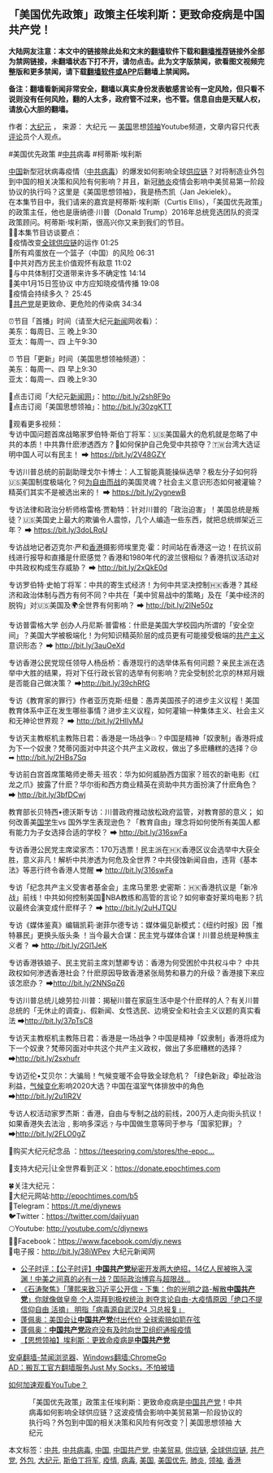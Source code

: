  <h2>「美国优先政策」政策主任埃利斯：更致命疫病是中国共产党！</h2> <p class="notice"><b>大陆网友注意：本文中的链接除此处和文末的<a href="https://github.com/bannedbook/fanqiang" >翻墙</a>软件下载和<a href="https://github.com/killgcd/justmysocks/blob/master/README.md">翻墙推荐</a>链接外全部为禁网链接，未翻墙状态下打不开，请勿点击。此为文字版禁闻，欲看图文视频完整版和更多禁闻，请下载<a href="https://github.com/bannedbook/fanqiang">翻墙软件或APP</a>后翻墙上禁闻网。</p><p>备注：翻墙看新闻非常安全，翻墙以真实身份发表敏感言论有一定风险，但只看不说则没有任何风险，翻的人太多，政府管不过来，也不管。信息自由是天赋人权，请放心大胆的翻墙。</b></p>  <div class="entry"> <p>作者：<span class='wp_keywordlink_affiliate'><a href="http://www.epochtimes.com/" title="大纪元" target="_blank">大纪元</a></span> ， 来源： 大纪元 — <a href="https://www.bannedbook.org/bnews/tag/%e7%be%8e%e5%9b%bd/" class="st_tag internal_tag" rel="tag" title="标签 美国 下的日志">美国</a>思想<a href="https://www.bannedbook.org/bnews/tag/%E9%A2%86%E8%A2%96/" class="st_tag internal_tag" rel="tag" title="标签 领袖 下的日志">领袖</a>Youtube频道，文章内容只代表<span class='wp_keywordlink_affiliate'><a href="https://www.bannedbook.org/bnews/comments/" title="新闻评论" target="_blank">评论</a></span>员个人观点。</p> <figure></figure> <p>#美国优先政策 #<a href="https://www.bannedbook.org/bnews/tag/%e4%b8%ad%e5%85%b1/" class="st_tag internal_tag" rel="tag" title="标签 中共 下的日志">中共</a>病毒 #柯蒂斯‧埃利斯</p> <p><span class='wp_keywordlink_affiliate'><a href="https://www.bannedbook.org/" title="中国" target="_blank">中国</a></span>新型冠状病毒疫情（<a href="https://www.bannedbook.org/bnews/tag/%e4%b8%ad%e5%85%b1%e7%97%85%e6%af%92/" class="st_tag internal_tag" rel="tag" title="标签 中共病毒 下的日志">中共病毒</a>）的爆发如何影响全球<a href="https://www.bannedbook.org/bnews/tag/%E4%BE%9B%E5%BA%94%E9%93%BE/" class="st_tag internal_tag" rel="tag" title="标签 供应链 下的日志">供应链</a>？对将制造业外包到中国的相关决策和风险有何影响？并且，新冠<a href="https://www.bannedbook.org/bnews/tag/%e8%82%ba%e7%82%8e/" class="st_tag internal_tag" rel="tag" title="标签 肺炎 下的日志">肺炎</a>疫情会影响中美贸易第一阶段协议的执行吗？这里是《美国思想领袖》，我是杨杰凯（Jan Jekielek）。<br /> 在本集节目中，我们请来的嘉宾是柯蒂斯‧埃利斯（Curtis Ellis），「美国优先政策」的政策主任，他也是唐纳德‧川普（Donald Trump）2016年总统竞选团队的资深政策顾问。柯蒂斯‧埃利斯，很高兴你又来到我们的节目。<br /> ✍🏻本集节目访谈要点：<br /> 🌸疫情改变<a href="https://www.bannedbook.org/bnews/tag/%E5%85%A8%E7%90%83%E4%BE%9B%E5%BA%94%E9%93%BE/" class="st_tag internal_tag" rel="tag" title="标签 全球供应链 下的日志">全球供应链</a>的运作 01:25<br /> 🌸所有鸡蛋放在一个篮子（中国）的风险 06:31<br /> 🌸中共对西方民主价值观怀有敌意 11:02<br /> 🌸与中共体制打交道带来许多不确定性 14:14<br /> 🌸美中1月15日签协议 中方应知晓疫情传播 19:08<br /> 🌸疫情会持续多久？ 25:45<br /> 🌸<a href="https://www.bannedbook.org/bnews/tag/%e5%85%b1%e4%ba%a7%e5%85%9a/" class="st_tag internal_tag" rel="tag" title="标签 共产党 下的日志">共产党</a>是更致命、更危险的传染病 34:34</p> <p>⏰节目「首播」时间（请至大纪元<span class='wp_keywordlink_affiliate'><a href="https://www.bannedbook.org/" title="新闻">新闻</a></span>网收看）：<br /> 美东：每周日、三 晚上9:30<br /> 亚太：每周一、四 上午9:30</p> <p>⏰ 节目「更新」时间（美国思想领袖频道）：<br /> 美东：每周一、四 早上9:30<br /> 亚太：每周一、四 晚上9:30</p> <p>🔔点击订阅「大纪元<span class='wp_keywordlink_affiliate'><a href="https://www.bannedbook.org/" title="新闻网">新闻网</a></span>」：<a href="http://bit.ly/2sh8F9o">http://bit.ly/2sh8F9o</a><br /> 💐点击订阅「美国思想领袖」：<a href="http://bit.ly/30zgKTT">http://bit.ly/30zgKTT</a></p> <p>👏观看更多视频：<br /> 专访中国问题首席战略家罗伯特·斯伯丁将军：🇺🇸美国最大的危机就是忽略了中共的本质！中共靠什麽渗透西方？🤕如何保护自己免受中共掠夺？🇹🇼台湾大选证明中国人可以有民主！ ➡ <a class="yt-uix-sessionlink" href="https://www.youtube.com/redirect?q=https%3A%2F%2Fbit.ly%2F2V48GZY&amp;event=video_description&amp;redir_token=bTKdz7dgVdnyAYs-G8_uD-Gb0398MTU4Nzk2MDk1OEAxNTg3ODc0NTU4&amp;v=lpYuDUE-TZI" target="_blank" rel="nofollow noopener" data-target-new-window="True" data-sessionlink="itct=CC8Q6TgYACITCOm_lNidhekCFSVdfAodbEcAc0iSm_mJ1MGLy5YB" data-url="/redirect?q=https%3A%2F%2Fbit.ly%2F2V48GZY&amp;event=video_description&amp;redir_token=bTKdz7dgVdnyAYs-G8_uD-Gb0398MTU4Nzk2MDk1OEAxNTg3ODc0NTU4&amp;v=lpYuDUE-TZI">https://bit.ly/2V48GZY</a></p>  <p>专访川普总统的前副助理戈尔卡博士：人工智能真能操纵选举？极左分子如何将🇺🇸美国制度极端化？何<span class='wp_keywordlink'><a href="https://www.bannedbook.org/forum2/topic1689.html" title="余杰《为自由而战——余杰政论自选集》" target="_blank">为自由而战</a></span>的美国灵魂？社会主义意识形态如何被灌输？精英们其实不是被选出来的！ ➡ <a class="yt-uix-sessionlink" href="https://www.youtube.com/redirect?q=https%3A%2F%2Fbit.ly%2F2ygnewB&amp;event=video_description&amp;redir_token=bTKdz7dgVdnyAYs-G8_uD-Gb0398MTU4Nzk2MDk1OEAxNTg3ODc0NTU4&amp;v=lpYuDUE-TZI" target="_blank" rel="nofollow noopener" data-target-new-window="True" data-sessionlink="itct=CC8Q6TgYACITCOm_lNidhekCFSVdfAodbEcAc0iSm_mJ1MGLy5YB" data-url="/redirect?q=https%3A%2F%2Fbit.ly%2F2ygnewB&amp;event=video_description&amp;redir_token=bTKdz7dgVdnyAYs-G8_uD-Gb0398MTU4Nzk2MDk1OEAxNTg3ODc0NTU4&amp;v=lpYuDUE-TZI">https://bit.ly/2ygnewB</a></p> <p>专访法律和政治分析师格雷格·贾勒特：针对川普的「政治迫害」！美国总统是叛徒？🇺🇸美国史上最大的欺骗令人震惊，几个人编造一些东西，就把总统绑架近三年？ ➡ <a class="yt-uix-sessionlink" href="https://www.youtube.com/redirect?q=https%3A%2F%2Fbit.ly%2F3doLRqU&amp;event=video_description&amp;redir_token=bTKdz7dgVdnyAYs-G8_uD-Gb0398MTU4Nzk2MDk1OEAxNTg3ODc0NTU4&amp;v=lpYuDUE-TZI" target="_blank" rel="nofollow noopener" data-target-new-window="True" data-sessionlink="itct=CC8Q6TgYACITCOm_lNidhekCFSVdfAodbEcAc0iSm_mJ1MGLy5YB" data-url="/redirect?q=https%3A%2F%2Fbit.ly%2F3doLRqU&amp;event=video_description&amp;redir_token=bTKdz7dgVdnyAYs-G8_uD-Gb0398MTU4Nzk2MDk1OEAxNTg3ODc0NTU4&amp;v=lpYuDUE-TZI">https://bit.ly/3doLRqU</a></p> <p>专访战地记者迈克尔‧严和<a href="https://www.bannedbook.org/bnews/tag/%e9%a6%99%e6%b8%af/" class="st_tag internal_tag" rel="tag" title="标签 香港 下的日志">香港</a>摄影师埃里克·霍：时间站在香港这一边！在抗议前线进行报导和直播是什麽感觉？香港和1980年代的波兰很相似？香港抗议活动对中共政权构成生存威胁？ ➡ <a class="yt-uix-sessionlink" href="https://www.youtube.com/redirect?q=http%3A%2F%2Fbit.ly%2F2xQkE0d&amp;event=video_description&amp;redir_token=bTKdz7dgVdnyAYs-G8_uD-Gb0398MTU4Nzk2MDk1OEAxNTg3ODc0NTU4&amp;v=lpYuDUE-TZI" target="_blank" rel="nofollow noopener" data-target-new-window="True" data-sessionlink="itct=CC8Q6TgYACITCOm_lNidhekCFSVdfAodbEcAc0iSm_mJ1MGLy5YB" data-url="/redirect?q=http%3A%2F%2Fbit.ly%2F2xQkE0d&amp;event=video_description&amp;redir_token=bTKdz7dgVdnyAYs-G8_uD-Gb0398MTU4Nzk2MDk1OEAxNTg3ODc0NTU4&amp;v=lpYuDUE-TZI">http://bit.ly/2xQkE0d</a></p> <p>专访罗伯特·史帕丁将军：中共的寄生式经济！为何中共坚决控制🇭🇰香港？其经济和政治体制与西方有何不同？中共在「美中贸易战中的策略」及在「美中经济的脱钩」对🇺🇸美国及🌍全世界有何影响？ ➡ <a class="yt-uix-sessionlink" href="https://www.youtube.com/redirect?q=http%3A%2F%2Fbit.ly%2F2INe50z&amp;event=video_description&amp;redir_token=bTKdz7dgVdnyAYs-G8_uD-Gb0398MTU4Nzk2MDk1OEAxNTg3ODc0NTU4&amp;v=lpYuDUE-TZI" target="_blank" rel="nofollow noopener" data-target-new-window="True" data-sessionlink="itct=CC8Q6TgYACITCOm_lNidhekCFSVdfAodbEcAc0iSm_mJ1MGLy5YB" data-url="/redirect?q=http%3A%2F%2Fbit.ly%2F2INe50z&amp;event=video_description&amp;redir_token=bTKdz7dgVdnyAYs-G8_uD-Gb0398MTU4Nzk2MDk1OEAxNTg3ODc0NTU4&amp;v=lpYuDUE-TZI">http://bit.ly/2INe50z</a></p> <p>专访普雷格大学 创办人丹尼斯∙普雷格：什麽是美国大学校园内所谓的「安全空间」？美国大学被极端化！为何知识精英阶层的成员更有可能接受极端的<span class='wp_keywordlink'><a href="https://www.bannedbook.org/forum2/topic6177.html" title="《共产主义的终极目的》" target="_blank">共产主义</a></span>意识形态？ ➡ <a class="yt-uix-sessionlink" href="https://www.youtube.com/redirect?q=http%3A%2F%2Fbit.ly%2F3auOeXd&amp;event=video_description&amp;redir_token=bTKdz7dgVdnyAYs-G8_uD-Gb0398MTU4Nzk2MDk1OEAxNTg3ODc0NTU4&amp;v=lpYuDUE-TZI" target="_blank" rel="nofollow noopener" data-target-new-window="True" data-sessionlink="itct=CC8Q6TgYACITCOm_lNidhekCFSVdfAodbEcAc0iSm_mJ1MGLy5YB" data-url="/redirect?q=http%3A%2F%2Fbit.ly%2F3auOeXd&amp;event=video_description&amp;redir_token=bTKdz7dgVdnyAYs-G8_uD-Gb0398MTU4Nzk2MDk1OEAxNTg3ODc0NTU4&amp;v=lpYuDUE-TZI">http://bit.ly/3auOeXd</a></p> <p>专访香港公民党现任领导人杨岳桥：香港现行的选举体系有何问题？亲民主派在选举中大胜的结果，将对下任行政长官的选举有何影响？完全受制於北京的林郑月娥是否能自己做决策？ ➡<a class="yt-uix-sessionlink" href="https://www.youtube.com/redirect?q=http%3A%2F%2Fbit.ly%2F39chRfG&amp;event=video_description&amp;redir_token=bTKdz7dgVdnyAYs-G8_uD-Gb0398MTU4Nzk2MDk1OEAxNTg3ODc0NTU4&amp;v=lpYuDUE-TZI" target="_blank" rel="nofollow noopener" data-target-new-window="True" data-sessionlink="itct=CC8Q6TgYACITCOm_lNidhekCFSVdfAodbEcAc0iSm_mJ1MGLy5YB" data-url="/redirect?q=http%3A%2F%2Fbit.ly%2F39chRfG&amp;event=video_description&amp;redir_token=bTKdz7dgVdnyAYs-G8_uD-Gb0398MTU4Nzk2MDk1OEAxNTg3ODc0NTU4&amp;v=lpYuDUE-TZI">http://bit.ly/39chRfG</a></p> <p>专访《教育家的罪行》作者亚历克斯‧纽曼：愚弄美国孩子的进步主义议程！美国教育体系中正在发生哪些事情？进步主义议程，如何灌输一种集体主义、社会主义和无神论世界观？ ➡ <a class="yt-uix-sessionlink" href="https://www.youtube.com/redirect?q=http%3A%2F%2Fbit.ly%2F2HIIyMJ&amp;event=video_description&amp;redir_token=bTKdz7dgVdnyAYs-G8_uD-Gb0398MTU4Nzk2MDk1OEAxNTg3ODc0NTU4&amp;v=lpYuDUE-TZI" target="_blank" rel="nofollow noopener" data-target-new-window="True" data-sessionlink="itct=CC8Q6TgYACITCOm_lNidhekCFSVdfAodbEcAc0iSm_mJ1MGLy5YB" data-url="/redirect?q=http%3A%2F%2Fbit.ly%2F2HIIyMJ&amp;event=video_description&amp;redir_token=bTKdz7dgVdnyAYs-G8_uD-Gb0398MTU4Nzk2MDk1OEAxNTg3ODc0NTU4&amp;v=lpYuDUE-TZI">http://bit.ly/2HIIyMJ</a></p>  <p>专访天主教枢机主教陈日君：香港是一场战争💥？中国是精神「奴隶制」香港将成为下一个奴隶？梵蒂冈面对中共这个共产主义政权，做出了多麽糟糕的选择？😢 ➡ <a class="yt-uix-sessionlink" href="https://www.youtube.com/redirect?q=http%3A%2F%2Fbit.ly%2F2HBs7Sq&amp;event=video_description&amp;redir_token=bTKdz7dgVdnyAYs-G8_uD-Gb0398MTU4Nzk2MDk1OEAxNTg3ODc0NTU4&amp;v=lpYuDUE-TZI" target="_blank" rel="nofollow noopener" data-target-new-window="True" data-sessionlink="itct=CC8Q6TgYACITCOm_lNidhekCFSVdfAodbEcAc0iSm_mJ1MGLy5YB" data-url="/redirect?q=http%3A%2F%2Fbit.ly%2F2HBs7Sq&amp;event=video_description&amp;redir_token=bTKdz7dgVdnyAYs-G8_uD-Gb0398MTU4Nzk2MDk1OEAxNTg3ODc0NTU4&amp;v=lpYuDUE-TZI">http://bit.ly/2HBs7Sq</a></p> <p>专访前白宫首席策略师史蒂夫‧班农：华为如何威胁西方国家？班农的新电影《红龙之爪》披露了什麽？华尔街和西方商业精英在资助中共方面扮演了什麽角色？ ➡ <a class="yt-uix-sessionlink" href="https://www.youtube.com/redirect?q=http%3A%2F%2Fbit.ly%2F3bfDCwj&amp;event=video_description&amp;redir_token=bTKdz7dgVdnyAYs-G8_uD-Gb0398MTU4Nzk2MDk1OEAxNTg3ODc0NTU4&amp;v=lpYuDUE-TZI" target="_blank" rel="nofollow noopener" data-target-new-window="True" data-sessionlink="itct=CC8Q6TgYACITCOm_lNidhekCFSVdfAodbEcAc0iSm_mJ1MGLy5YB" data-url="/redirect?q=http%3A%2F%2Fbit.ly%2F3bfDCwj&amp;event=video_description&amp;redir_token=bTKdz7dgVdnyAYs-G8_uD-Gb0398MTU4Nzk2MDk1OEAxNTg3ODc0NTU4&amp;v=lpYuDUE-TZI">http://bit.ly/3bfDCwj</a></p> <p>教育部长贝特西•德沃斯专访：川普政府推动放松政府监管，对教育部的意义； 如何改善美<span class='wp_keywordlink'><a href="https://www.bannedbook.org/forum24/" title="国学传统文化禁书" target="_blank">国学</a></span>生vs 国外学生表现逊色？「教育自由」理念将如何使所有美国人都有能力为子女选择合适的学校？ ➡ <a class="yt-uix-sessionlink" href="https://www.youtube.com/redirect?q=http%3A%2F%2Fbit.ly%2F316swFa&amp;event=video_description&amp;redir_token=bTKdz7dgVdnyAYs-G8_uD-Gb0398MTU4Nzk2MDk1OEAxNTg3ODc0NTU4&amp;v=lpYuDUE-TZI" target="_blank" rel="nofollow noopener" data-target-new-window="True" data-sessionlink="itct=CC8Q6TgYACITCOm_lNidhekCFSVdfAodbEcAc0iSm_mJ1MGLy5YB" data-url="/redirect?q=http%3A%2F%2Fbit.ly%2F316swFa&amp;event=video_description&amp;redir_token=bTKdz7dgVdnyAYs-G8_uD-Gb0398MTU4Nzk2MDk1OEAxNTg3ODc0NTU4&amp;v=lpYuDUE-TZI">http://bit.ly/316swFa</a></p> <p>专访香港公民党主席梁家杰：170万选票！民主派在🇭🇰香港区议会选举中大获全胜，意义非凡！解析中共渗透为何危及全世界？中共侵蚀新闻自由，违背《基本法》等恶行终令香港人觉醒 ➡ <a class="yt-uix-sessionlink" href="https://www.youtube.com/redirect?q=http%3A%2F%2Fbit.ly%2F316swFa&amp;event=video_description&amp;redir_token=bTKdz7dgVdnyAYs-G8_uD-Gb0398MTU4Nzk2MDk1OEAxNTg3ODc0NTU4&amp;v=lpYuDUE-TZI" target="_blank" rel="nofollow noopener" data-target-new-window="True" data-sessionlink="itct=CC8Q6TgYACITCOm_lNidhekCFSVdfAodbEcAc0iSm_mJ1MGLy5YB" data-url="/redirect?q=http%3A%2F%2Fbit.ly%2F316swFa&amp;event=video_description&amp;redir_token=bTKdz7dgVdnyAYs-G8_uD-Gb0398MTU4Nzk2MDk1OEAxNTg3ODc0NTU4&amp;v=lpYuDUE-TZI">http://bit.ly/316swFa</a></p> <p>专访「纪念共产主义受害者基金会」主席马里恩·史密斯：🇭🇰香港抗议是「新冷战」前线！中共如何控制美国🏀NBA教练和高管的言论？如何审查好莱坞电影？抗议最终会演变成什麽样子？ ➡ <a class="yt-uix-sessionlink" href="https://www.youtube.com/redirect?q=http%3A%2F%2Fbit.ly%2F2uHJTQU&amp;event=video_description&amp;redir_token=bTKdz7dgVdnyAYs-G8_uD-Gb0398MTU4Nzk2MDk1OEAxNTg3ODc0NTU4&amp;v=lpYuDUE-TZI" target="_blank" rel="nofollow noopener" data-target-new-window="True" data-sessionlink="itct=CC8Q6TgYACITCOm_lNidhekCFSVdfAodbEcAc0iSm_mJ1MGLy5YB" data-url="/redirect?q=http%3A%2F%2Fbit.ly%2F2uHJTQU&amp;event=video_description&amp;redir_token=bTKdz7dgVdnyAYs-G8_uD-Gb0398MTU4Nzk2MDk1OEAxNTg3ODc0NTU4&amp;v=lpYuDUE-TZI">http://bit.ly/2uHJTQU</a></p> <p>专访《媒体鉴真》编辑凯莉·谢菲尔德专访：媒体偏见新模式：《纽约时报》因「推特暴民」更换头版头条 ！当今最大合谋：民主党与媒体合谋！川普总统是种族主义者？ ➡ <a class="yt-uix-sessionlink" href="https://www.youtube.com/redirect?q=http%3A%2F%2Fbit.ly%2F2Gl1JeK&amp;event=video_description&amp;redir_token=bTKdz7dgVdnyAYs-G8_uD-Gb0398MTU4Nzk2MDk1OEAxNTg3ODc0NTU4&amp;v=lpYuDUE-TZI" target="_blank" rel="nofollow noopener" data-target-new-window="True" data-sessionlink="itct=CC8Q6TgYACITCOm_lNidhekCFSVdfAodbEcAc0iSm_mJ1MGLy5YB" data-url="/redirect?q=http%3A%2F%2Fbit.ly%2F2Gl1JeK&amp;event=video_description&amp;redir_token=bTKdz7dgVdnyAYs-G8_uD-Gb0398MTU4Nzk2MDk1OEAxNTg3ODc0NTU4&amp;v=lpYuDUE-TZI">http://bit.ly/2Gl1JeK</a></p> <p>专访香港铁娘子、民主党前主席刘慧卿专访：香港为何受困於中共权斗中？ 中共政权如何渗透香港社会？什麽原因导致香港紧张局势和暴力的升级？香港接下来应该怎麽办？ ➡<a class="yt-uix-sessionlink" href="https://www.youtube.com/redirect?q=http%3A%2F%2Fbit.ly%2F2NNSqZ6&amp;event=video_description&amp;redir_token=bTKdz7dgVdnyAYs-G8_uD-Gb0398MTU4Nzk2MDk1OEAxNTg3ODc0NTU4&amp;v=lpYuDUE-TZI" target="_blank" rel="nofollow noopener" data-target-new-window="True" data-sessionlink="itct=CC8Q6TgYACITCOm_lNidhekCFSVdfAodbEcAc0iSm_mJ1MGLy5YB" data-url="/redirect?q=http%3A%2F%2Fbit.ly%2F2NNSqZ6&amp;event=video_description&amp;redir_token=bTKdz7dgVdnyAYs-G8_uD-Gb0398MTU4Nzk2MDk1OEAxNTg3ODc0NTU4&amp;v=lpYuDUE-TZI">http://bit.ly/2NNSqZ6</a></p>  <p>专访川普总统儿媳劳拉·川普：揭秘川普在家庭生活中是个什麽样的人？有关川普总统的「无休止的调查」、假新闻、女性选民、边境安全和社会主义议题的真实看法 ➡<a class="yt-uix-sessionlink" href="https://www.youtube.com/redirect?q=http%3A%2F%2Fbit.ly%2F37pTsC8&amp;event=video_description&amp;redir_token=bTKdz7dgVdnyAYs-G8_uD-Gb0398MTU4Nzk2MDk1OEAxNTg3ODc0NTU4&amp;v=lpYuDUE-TZI" target="_blank" rel="nofollow noopener" data-target-new-window="True" data-sessionlink="itct=CC8Q6TgYACITCOm_lNidhekCFSVdfAodbEcAc0iSm_mJ1MGLy5YB" data-url="/redirect?q=http%3A%2F%2Fbit.ly%2F37pTsC8&amp;event=video_description&amp;redir_token=bTKdz7dgVdnyAYs-G8_uD-Gb0398MTU4Nzk2MDk1OEAxNTg3ODc0NTU4&amp;v=lpYuDUE-TZI">http://bit.ly/37pTsC8</a></p> <p>专访天主教枢机主教陈日君：香港是一场战争？中国是精神「奴隶制」香港将成为下一个奴隶？梵蒂冈面对中共这个共产主义政权，做出了多麽糟糕的选择？➡<a class="yt-uix-sessionlink" href="https://www.youtube.com/redirect?q=http%3A%2F%2Fbit.ly%2F2sxhufr&amp;event=video_description&amp;redir_token=bTKdz7dgVdnyAYs-G8_uD-Gb0398MTU4Nzk2MDk1OEAxNTg3ODc0NTU4&amp;v=lpYuDUE-TZI" target="_blank" rel="nofollow noopener" data-target-new-window="True" data-sessionlink="itct=CC8Q6TgYACITCOm_lNidhekCFSVdfAodbEcAc0iSm_mJ1MGLy5YB" data-url="/redirect?q=http%3A%2F%2Fbit.ly%2F2sxhufr&amp;event=video_description&amp;redir_token=bTKdz7dgVdnyAYs-G8_uD-Gb0398MTU4Nzk2MDk1OEAxNTg3ODc0NTU4&amp;v=lpYuDUE-TZI">http://bit.ly/2sxhufr</a></p> <p>专访迈伦•艾贝尔：大骗局！气候变暖不会导致全球危机？「绿色新政」牵扯政治利益，<span class='wp_keywordlink'><a href="https://www.bannedbook.org/bnews/ssgc/20180904/993719.html" title="《魔鬼在统治着我们的世界(23)：环保主义(上)》" target="_blank">气候变化</a></span>影响2020大选？中国在温室气体排放中的角色 ➡<a class="yt-uix-sessionlink" href="https://www.youtube.com/redirect?q=http%3A%2F%2Fbit.ly%2F2u1lR2V&amp;event=video_description&amp;redir_token=bTKdz7dgVdnyAYs-G8_uD-Gb0398MTU4Nzk2MDk1OEAxNTg3ODc0NTU4&amp;v=lpYuDUE-TZI" target="_blank" rel="nofollow noopener" data-target-new-window="True" data-sessionlink="itct=CC8Q6TgYACITCOm_lNidhekCFSVdfAodbEcAc0iSm_mJ1MGLy5YB" data-url="/redirect?q=http%3A%2F%2Fbit.ly%2F2u1lR2V&amp;event=video_description&amp;redir_token=bTKdz7dgVdnyAYs-G8_uD-Gb0398MTU4Nzk2MDk1OEAxNTg3ODc0NTU4&amp;v=lpYuDUE-TZI">http://bit.ly/2u1lR2V</a></p> <p>专访人权活动家罗杰斯：香港，自由与专制之战的前线，200万人走向街头抗议！如果香港失去法治﹐影响多深远﹖与中国做生意等同于参与「国家犯罪」？➡<a class="yt-uix-sessionlink" href="https://www.youtube.com/redirect?q=http%3A%2F%2Fbit.ly%2F2FLO0gZ&amp;event=video_description&amp;redir_token=bTKdz7dgVdnyAYs-G8_uD-Gb0398MTU4Nzk2MDk1OEAxNTg3ODc0NTU4&amp;v=lpYuDUE-TZI" target="_blank" rel="nofollow noopener" data-target-new-window="True" data-sessionlink="itct=CC8Q6TgYACITCOm_lNidhekCFSVdfAodbEcAc0iSm_mJ1MGLy5YB" data-url="/redirect?q=http%3A%2F%2Fbit.ly%2F2FLO0gZ&amp;event=video_description&amp;redir_token=bTKdz7dgVdnyAYs-G8_uD-Gb0398MTU4Nzk2MDk1OEAxNTg3ODc0NTU4&amp;v=lpYuDUE-TZI">http://bit.ly/2FLO0gZ</a></p> <p>🎁购买大纪元纪念品 ：<a class="yt-uix-sessionlink" href="https://www.youtube.com/redirect?q=https%3A%2F%2Fteespring.com%2Fstores%2Fthe-epoch-times&amp;event=video_description&amp;redir_token=bTKdz7dgVdnyAYs-G8_uD-Gb0398MTU4Nzk2MDk1OEAxNTg3ODc0NTU4&amp;v=lpYuDUE-TZI" target="_blank" rel="nofollow noopener" data-target-new-window="True" data-sessionlink="itct=CC8Q6TgYACITCOm_lNidhekCFSVdfAodbEcAc0iSm_mJ1MGLy5YB" data-url="/redirect?q=https%3A%2F%2Fteespring.com%2Fstores%2Fthe-epoch-times&amp;event=video_description&amp;redir_token=bTKdz7dgVdnyAYs-G8_uD-Gb0398MTU4Nzk2MDk1OEAxNTg3ODc0NTU4&amp;v=lpYuDUE-TZI">https://teespring.com/stores/the-epoc&#8230;</a></p> <p>💐支持大纪元|让全世界看到正义：<a class="yt-uix-sessionlink" href="https://www.youtube.com/redirect?q=https%3A%2F%2Fdonate.epochtimes.com&amp;event=video_description&amp;redir_token=bTKdz7dgVdnyAYs-G8_uD-Gb0398MTU4Nzk2MDk1OEAxNTg3ODc0NTU4&amp;v=lpYuDUE-TZI" target="_blank" rel="nofollow noopener" data-target-new-window="True" data-sessionlink="itct=CC8Q6TgYACITCOm_lNidhekCFSVdfAodbEcAc0iSm_mJ1MGLy5YB" data-url="/redirect?q=https%3A%2F%2Fdonate.epochtimes.com&amp;event=video_description&amp;redir_token=bTKdz7dgVdnyAYs-G8_uD-Gb0398MTU4Nzk2MDk1OEAxNTg3ODc0NTU4&amp;v=lpYuDUE-TZI">https://donate.epochtimes.com</a></p> <p>🍀关注大纪元：<br /> 📌大纪元网站:<a class="yt-uix-sessionlink" href="https://www.youtube.com/redirect?q=http%3A%2F%2Fepochtimes.com%2Fb5&amp;event=video_description&amp;redir_token=bTKdz7dgVdnyAYs-G8_uD-Gb0398MTU4Nzk2MDk1OEAxNTg3ODc0NTU4&amp;v=lpYuDUE-TZI" target="_blank" rel="nofollow noopener" data-target-new-window="True" data-sessionlink="itct=CC8Q6TgYACITCOm_lNidhekCFSVdfAodbEcAc0iSm_mJ1MGLy5YB" data-url="/redirect?q=http%3A%2F%2Fepochtimes.com%2Fb5&amp;event=video_description&amp;redir_token=bTKdz7dgVdnyAYs-G8_uD-Gb0398MTU4Nzk2MDk1OEAxNTg3ODc0NTU4&amp;v=lpYuDUE-TZI">http://epochtimes.com/b5</a><br /> 📱Telegram：<a class="yt-uix-sessionlink" href="https://www.youtube.com/redirect?q=https%3A%2F%2Ft.me%2Fdjynews&amp;event=video_description&amp;redir_token=bTKdz7dgVdnyAYs-G8_uD-Gb0398MTU4Nzk2MDk1OEAxNTg3ODc0NTU4&amp;v=lpYuDUE-TZI" target="_blank" rel="nofollow noopener" data-target-new-window="True" data-sessionlink="itct=CC8Q6TgYACITCOm_lNidhekCFSVdfAodbEcAc0iSm_mJ1MGLy5YB" data-url="/redirect?q=https%3A%2F%2Ft.me%2Fdjynews&amp;event=video_description&amp;redir_token=bTKdz7dgVdnyAYs-G8_uD-Gb0398MTU4Nzk2MDk1OEAxNTg3ODc0NTU4&amp;v=lpYuDUE-TZI">https://t.me/djynews</a><br /> 🐦Twitter：<a class="yt-uix-sessionlink" href="https://www.youtube.com/redirect?q=https%3A%2F%2Ftwitter.com%2Fdajiyuan&amp;event=video_description&amp;redir_token=bTKdz7dgVdnyAYs-G8_uD-Gb0398MTU4Nzk2MDk1OEAxNTg3ODc0NTU4&amp;v=lpYuDUE-TZI" target="_blank" rel="nofollow noopener" data-target-new-window="True" data-sessionlink="itct=CC8Q6TgYACITCOm_lNidhekCFSVdfAodbEcAc0iSm_mJ1MGLy5YB" data-url="/redirect?q=https%3A%2F%2Ftwitter.com%2Fdajiyuan&amp;event=video_description&amp;redir_token=bTKdz7dgVdnyAYs-G8_uD-Gb0398MTU4Nzk2MDk1OEAxNTg3ODc0NTU4&amp;v=lpYuDUE-TZI">https://twitter.com/dajiyuan</a><br /> 🌕Youtube: <a class="yt-uix-sessionlink" href="http://youtube.com/c/djynews" data-sessionlink="itct=CC8Q6TgYACITCOm_lNidhekCFSVdfAodbEcAc0iSm_mJ1MGLy5YB" data-url="http://youtube.com/c/djynews">http://youtube.com/c/djynews</a><br /> ✍🏻Facebook：<a class="yt-uix-sessionlink" href="https://www.youtube.com/redirect?q=https%3A%2F%2Fwww.facebook.com%2Fdjy.news&amp;event=video_description&amp;redir_token=bTKdz7dgVdnyAYs-G8_uD-Gb0398MTU4Nzk2MDk1OEAxNTg3ODc0NTU4&amp;v=lpYuDUE-TZI" target="_blank" rel="nofollow noopener" data-target-new-window="True" data-sessionlink="itct=CC8Q6TgYACITCOm_lNidhekCFSVdfAodbEcAc0iSm_mJ1MGLy5YB" data-url="/redirect?q=https%3A%2F%2Fwww.facebook.com%2Fdjy.news&amp;event=video_description&amp;redir_token=bTKdz7dgVdnyAYs-G8_uD-Gb0398MTU4Nzk2MDk1OEAxNTg3ODc0NTU4&amp;v=lpYuDUE-TZI">https://www.facebook.com/djy.news</a><br /> 💌电子报：<a class="yt-uix-sessionlink" href="https://www.youtube.com/redirect?q=http%3A%2F%2Fbit.ly%2F38iWPev&amp;event=video_description&amp;redir_token=bTKdz7dgVdnyAYs-G8_uD-Gb0398MTU4Nzk2MDk1OEAxNTg3ODc0NTU4&amp;v=lpYuDUE-TZI" target="_blank" rel="nofollow noopener" data-target-new-window="True" data-sessionlink="itct=CC8Q6TgYACITCOm_lNidhekCFSVdfAodbEcAc0iSm_mJ1MGLy5YB" data-url="/redirect?q=http%3A%2F%2Fbit.ly%2F38iWPev&amp;event=video_description&amp;redir_token=bTKdz7dgVdnyAYs-G8_uD-Gb0398MTU4Nzk2MDk1OEAxNTg3ODc0NTU4&amp;v=lpYuDUE-TZI">http://bit.ly/38iWPev</a> 大纪元新闻网</p>  <ul class='op-related-articles' title='相关阅读'> <li><a href='https://www.bannedbook.org/bnews/bannedvideo/20200425/1318914.html' target='_blank'>公子时评：【公子时评】<b>中国共产党</b>秘密开发两大绝招，14亿人民被拖入深渊！中美之间真的必有一战？国际政治博弈与超限战... </a></li> <li><a href='https://www.bannedbook.org/bnews/bannedvideo/20200425/1318808.html' target='_blank'>《石涛聚焦》「薄熙来致习近平公开信 - 下集：你的光明之路-解散<b>中国共产党</b>」你就像做皇帝 个人崇拜到极权统治 剥夺言论自由-大疫情原因「绝口不提信仰自由 活摘」 明指「病毒源自武汉P4 习总报复」 </a></li> <li><a href='https://www.bannedbook.org/bnews/headline/20200424/1318649.html' target='_blank'>蓬佩奥：美国会让<b>中国共产党</b>付出代价     全球索赔如箭在弦</a></li> <li><a href='https://www.bannedbook.org/bnews/headline/20200423/1317508.html' target='_blank'>蓬佩奥：<b>中国共产党</b>政府没有及时向世卫组织通报疫情</a></li> <li><a href='https://www.bannedbook.org/bnews/cbnews/20200417/1314071.html' target='_blank'>【思想领袖】埃利斯：更致命疫病是<b>中国共产党</b></a></li> </ul> <div class="texttj"> <a href="https://github.com/bannedbook/fanqiang/wiki/%E5%AE%89%E5%8D%93%E7%BF%BB%E5%A2%99-%E7%A6%81%E9%97%BB%E6%B5%8F%E8%A7%88%E5%99%A8" target="_blank">安卓翻墙-禁闻浏览器</a>、<a href="https://github.com/bannedbook/fanqiang/wiki/Chrome%E4%B8%80%E9%94%AE%E7%BF%BB%E5%A2%99%E5%8C%85" target="_blank">Windows翻墙:ChromeGo</a><br/> <a href="https://github.com/killgcd/justmysocks/blob/master/README.md" target="_blank">AD：搬瓦工官方翻墙服务Just My Socks，不怕被墙</a> </div><p><a href="https://www.bannedbook.org/bnews/topimagenews/20180409/925596.html" target="_blank" rel="noopener">如何加速观看YouTube？ </a></p> <figure class="op-interactive"><figcaption>「美国优先政策」政策主任埃利斯：更致命疫病是<a href="https://www.bannedbook.org/bnews/tag/%e4%b8%ad%e5%9b%bd%e5%85%b1%e4%ba%a7%e5%85%9a/" class="st_tag internal_tag" rel="tag" title="标签 中国共产党 下的日志">中国共产党</a>！中共病毒如何影响全球供应链？这波疫情会影响中美贸易第一阶段协议的执行吗？外包到中国的相关决策和风险有何改变？| 美国思想领袖 大纪元</figcaption></figure> </p><a name='sharetosocial'></a>           </div><!--END ENTRY--> <div class="postfooter"> <div>本文标签：<a href="https://www.bannedbook.org/bnews/tag/%e4%b8%ad%e5%85%b1/" rel="tag">中共</a>, <a href="https://www.bannedbook.org/bnews/tag/%e4%b8%ad%e5%85%b1%e7%97%85%e6%af%92/" rel="tag">中共病毒</a>, <a href="https://www.bannedbook.org/bnews/tag/%E4%B8%AD%E5%9B%BD/" rel="tag">中国</a>, <a href="https://www.bannedbook.org/bnews/tag/%e4%b8%ad%e5%9b%bd%e5%85%b1%e4%ba%a7%e5%85%9a/" rel="tag">中国共产党</a>, <a href="https://www.bannedbook.org/bnews/tag/%E4%B8%AD%E7%BE%8E%E8%B4%B8%E6%98%93/" rel="tag">中美贸易</a>, <a href="https://www.bannedbook.org/bnews/tag/%E4%BE%9B%E5%BA%94%E9%93%BE/" rel="tag">供应链</a>, <a href="https://www.bannedbook.org/bnews/tag/%E5%85%A8%E7%90%83%E4%BE%9B%E5%BA%94%E9%93%BE/" rel="tag">全球供应链</a>, <a href="https://www.bannedbook.org/bnews/tag/%e5%85%b1%e4%ba%a7%e5%85%9a/" rel="tag">共产党</a>, <a href="https://www.bannedbook.org/bnews/tag/%E5%A4%96%E5%8C%85/" rel="tag">外包</a>, <a href="https://www.bannedbook.org/bnews/tag/%e5%a4%a7%e7%ba%aa%e5%85%83/" rel="tag">大纪元</a>, <a href="https://www.bannedbook.org/bnews/tag/%e6%96%af%e4%bc%af%e4%b8%81%e5%b0%86%e5%86%9b/" rel="tag">斯伯丁将军</a>, <a href="https://www.bannedbook.org/bnews/tag/%E7%96%AB%E6%83%85/" rel="tag">疫情</a>, <a href="https://www.bannedbook.org/bnews/tag/%e7%97%85%e6%af%92/" rel="tag">病毒</a>, <a href="https://www.bannedbook.org/bnews/tag/%e7%be%8e%e5%9b%bd/" rel="tag">美国</a>, <a href="https://www.bannedbook.org/bnews/tag/%E7%BE%8E%E5%9B%BD%E4%BC%98%E5%85%88/" rel="tag">美国优先</a>, <a href="https://www.bannedbook.org/bnews/tag/%e8%82%ba%e7%82%8e/" rel="tag">肺炎</a>, <a href="https://www.bannedbook.org/bnews/tag/%E9%A2%86%E8%A2%96/" rel="tag">领袖</a>, <a href="https://www.bannedbook.org/bnews/tag/%e9%a6%99%e6%b8%af/" rel="tag">香港</a></div>  </div><!--END POSTFOOTER--> 